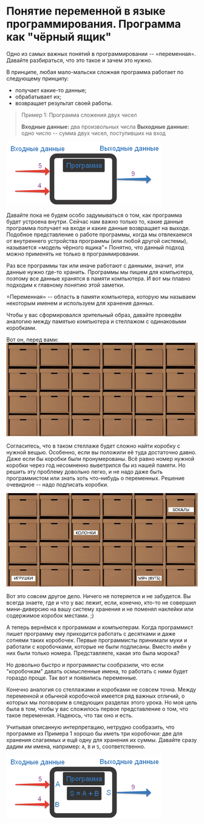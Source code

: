 # Понятие переменной в языке программирования. Программа как "чёрный ящик"

Одно из самых важных понятий в программировании -- =переменная=. Давайте разбираться, что это такое и зачем это нужно.

В принципе, любая мало-мальски сложная программа работает по следующему принципу:
* получает какие-то данные;
* обрабатывает их;
* возвращает результат своей работы.


> Пример 1: Программа сложения двух чисел
>
> **Входные данные:** два произвольных числа
**Выходные данные:** одно число -- сумма двух чисел, поступивших на вход


![Схема работы большинства программ. Программа как "чёрный ящик"](./shema_raboty_programmy.png)

Давайте пока не будем особо задумываться о том, как программа будет устроена внутри. Сейчас нам важно только то, какие данные программа получает на входе и какие данные возвращает на выходе. Подобное представление о работе программы, когда мы отвлекаемся от внутреннего устройства программы (или любой другой системы), называется =модель чёрного ящика"= Понятно, что данный подход можно применять не только в программировании.

Раз все программы так или иначе работают с данными, значит, эти данные нужно где-то хранить. Программы мы пишем для компьютера, поэтому все данные хранятся в памяти компьютера. И вот мы плавно подходим к главному понятию этой заметки.

=Переменная= -- область в памяти компьютера, которую мы называем некоторым именем и используем для хранения данных.

Чтобы у вас сформировался зрительный образ, давайте проведём аналогию между памятью компьютера и стеллажом с одинаковыми коробками.

Вот он, перед вами:
![Стеллаж с коробками](./korobki.jpg)

Согласитесь, что в таком стеллаже будет сложно найти коробку с нужной вещью. Особенно, если вы положили её туда достаточно давно. Даже если бы коробки были пронумерованы. Всё равно номер нужной коробки через год несомненно выветрился бы из нашей памяти. Но решить эту проблему довольно легко, и не надо даже быть программистом или знать хоть что-нибудь о переменных. Решение очевидное -- надо подписать коробки.

![Стеллаж с подписанными коробками](./korobki_2.jpg)

Вот это совсем другое дело. Ничего не потеряется и не забудется. Вы всегда знаете, где и что у вас лежит, если, конечно, кто-то не совершил мини-диверсию на вашу систему хранения и не поменял наклейки или содержимое коробок местами. ;)

А теперь вернёмся к программам и компьютерам. Когда программист пишет программу ему приходится работать с десятками и даже сотнями таких коробочек. Первые программисты принимали муки и работали с коробочками, которые не были подписаны. Вместо имён у них были только номера. Представляете, какая это была морока?

Но довольно быстро и программисты сообразили, что если "коробочкам" давать осмысленные имена, то работать с ними будет гораздо проще. Так вот и появились переменные.

Конечно аналогия со стеллажами и коробками не совсем точна. Между переменной и обычной коробочкой имеется ряд важных отличий, о которых мы поговорим в следующих разделах этого урока. Но моя цель была в том, чтобы у вас сложилось первое представление о том, что такое переменная. Надеюсь, что так оно и есть.

Учитывая описанную интерпретацию, нетрудно сообразить, что программе из Примера 1 хорошо бы иметь три коробочки: две для хранения слагаемых и ещё одну для хранения их суммы. Давайте сразу дадим им имена, например: `A`, `B` и `S`, соответственно.

![Уточнённая схема работы программы сложения двух чисел"](./shema_raboty_programmy_2.png)

